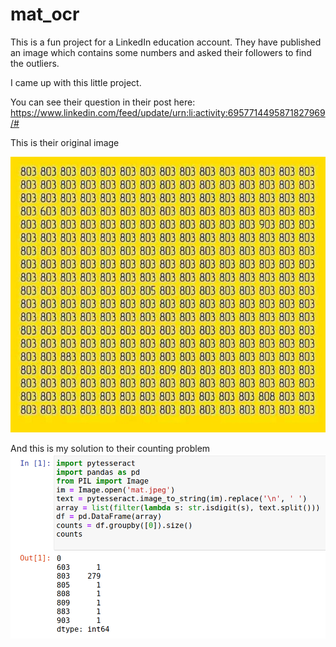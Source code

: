 
# mat_ocr

This is a fun project for a LinkedIn education account. They have published an image which contains some numbers and asked their followers to find the outliers.  

I came up with this little project.  

You can see their question in their post here: https://www.linkedin.com/feed/update/urn:li:activity:6957714495871827969/#

This is their original image  

![mat](mat.jpeg)  

And this is my solution to their counting problem  
![solve](Screenshot_20220726_181100.png)
